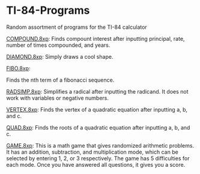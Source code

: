 # TI-84-Programs
Random assortment of programs for the TI-84 calculator

[COMPOUND.8xp](COMPOUND.8xp):
Finds compount interest after inputting principal, rate, number of times compounded, and years.

[DIAMOND.8xp](DIAMOND.8xp):
Simply draws a cool shape.

[FIBO.8xp](FIBO.8xp):

Finds the nth term of a fibonacci sequence.

[RADSIMP.8xp](RADSIMP.8xp):
Simplifies a radical after inputting the radicand. It does not work with variables or negative numbers.

[VERTEX.8xp](VERTEX.8xp):
Finds the vertex of a quadratic equation after inputting a, b, and c.

[QUAD.8xp](QUAD.8xp):
Finds the roots of a quadratic equation after inputting a, b, and c.

[GAME.8xp](GAME.8xp):
This is a math game that gives randomized arithmetic problems. It has an addition, subtraction, and multiplication mode, which can be selected by entering 1, 2, or 3 respectively. The game has 5 difficulties for each mode. Once you have answered all questions, it gives you a score.
